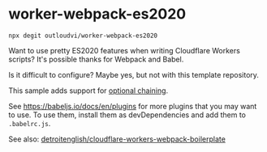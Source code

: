 # worker-webpack-es2020

```
npx degit outloudvi/worker-webpack-es2020
```

Want to use pretty ES2020 features when writing Cloudflare Workers scripts? It's possible thanks for Webpack and Babel.

Is it difficult to configure? Maybe yes, but not with this template repository.

This sample adds support for [optional chaining](https://github.com/tc39/proposal-optional-chaining).

See <https://babeljs.io/docs/en/plugins> for more plugins that you may want to use. To use them, install them as devDependencies and add them to `.babelrc.js`.

See also: [detroitenglish/cloudflare-workers-webpack-boilerplate](https://github.com/detroitenglish/cloudflare-workers-webpack-boilerplate)
